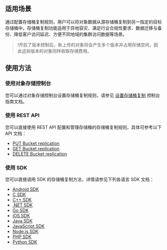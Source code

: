 ## 适用场景

通过配置存储桶复制规则，用户可以将对象数据从源存储桶复制到另一指定的目标存储桶中。存储桶复制功能适用于异地容灾、满足行业合规性要求、数据迁移与备份、降低客户访问延迟、方便不同地域的集群访问数据等场景。

>!开启了版本控制后，新上传的对象将会产生多个版本并占用存储空间，因此这些版本的对象同样收取存储费用。

## 使用方法

### 使用对象存储控制台

您可以通过对象存储控制台设置存储桶复制规则，请参见 [设置存储桶复制](https://cloud.tencent.com/document/product/436/19235) 控制台指南文档。

### 使用 REST API

您可以直接使用 REST API 配置和管理存储桶的存储桶复制规则，具体可参考以下 API 文档：

- [PUT Bucket replication](https://cloud.tencent.com/document/product/436/19223) 
- [GET Bucket replication](https://cloud.tencent.com/document/product/436/19222) 
- [DELETE Bucket replication](https://cloud.tencent.com/document/product/436/19221) 

### 使用 SDK

您可以直接调用 SDK 的存储桶复制方法，详情请参见下列各语言 SDK 文档：

- [Android SDK](https://cloud.tencent.com/document/product/436/41902)
- [C SDK](https://cloud.tencent.com/document/product/436/35559#.E8.B7.A8.E5.9C.B0.E5.9F.9F.E5.A4.8D.E5.88.B6)
- [C++ SDK](https://cloud.tencent.com/document/product/436/35162#.E8.B7.A8.E5.9C.B0.E5.9F.9F.E5.A4.8D.E5.88.B6)
- [.NET SDK](https://cloud.tencent.com/document/product/436/42607)
- [Go SDK](https://cloud.tencent.com/document/product/436/35058)
- [iOS SDK](https://cloud.tencent.com/document/product/436/41928)
- [Java SDK](https://cloud.tencent.com/document/product/436/35216#.E8.B7.A8.E5.9C.B0.E5.9F.9F.E5.A4.8D.E5.88.B6)
- [JavaScript SDK](https://cloud.tencent.com/document/product/436/43603)
- [Node.js SDK](https://cloud.tencent.com/document/product/436/43805)
- [PHP SDK](https://cloud.tencent.com/document/product/436/41808)
- [Python SDK](https://cloud.tencent.com/document/product/436/35152#.E8.B7.A8.E5.9C.B0.E5.9F.9F.E5.A4.8D.E5.88.B6)

